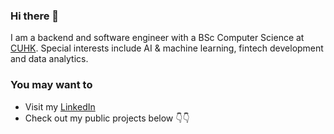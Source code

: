 ### Hi there 👋

I am a backend and software engineer with a BSc Computer Science at [CUHK](https://www.cuhk.edu.hk). Special interests include AI & machine learning, fintech development and data analytics.  

### You may want to 
* Visit my [LinkedIn](https://www.linkedin.com/in/kasin-lee-0665ba200/)
* Check out my public projects below 👇👇

<!--
**Kasin/Kasin** is a ✨ _special_ ✨ repository because its `README.md` (this file) appears on your GitHub profile.

Here are some ideas to get you started:

- 🔭 I’m currently working on ...
- 🌱 I’m currently learning ...
- 👯 I’m looking to collaborate on ...
- 🤔 I’m looking for help with ...
- 💬 Ask me about ...
- 📫 How to reach me: ...
- 😄 Pronouns: ...
- ⚡ Fun fact: ...
-->
